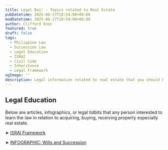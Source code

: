 ```yaml
---
title: Legal Bai! - Topics related to Real Estate
pubDatetime: 2025-06-17T18:54:00+08:00
modDatetime: 2025-06-17T18:54:00+08:00
author: Clifford Enoc
featured: true
draft: false
tags:
  - Philippine Law
  - Succession Law
  - Legal Education
  - ISRAI
  - Civil Code
  - Inheritance
  - Legal Framework
ogImage: ''
description: Legal information related to real estate that you should know
---
```


## Legal Education
Below are articles, infographics, or legal tidbits that any person interested to learn the law in relation to acquiring, buying, receiving property especially real estate.

➤ [ISRAI Framework](/ISRAI-framework)

➤ [INFOGRAPHIC: Wills and Succession](/wills-and-succession-infographic)
